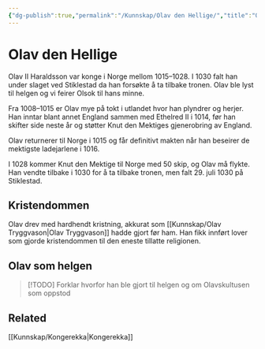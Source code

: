 ```yaml
---
{"dg-publish":true,"permalink":"/Kunnskap/Olav den Hellige/","title":"Olav den Hellige","tags":["historie"]}
---
```



# Olav den Hellige
Olav II Haraldsson var konge i Norge mellom 1015–1028. I 1030 falt han under slaget ved Stiklestad da han forsøkte å ta tilbake tronen. Olav ble lyst til helgen og vi feirer Olsok til hans minne.

Fra 1008–1015 er Olav mye på tokt i utlandet hvor han plyndrer og herjer. Han inntar blant annet England sammen med Ethelred II i 1014, før han skifter side neste år og støtter Knut den Mektiges gjenerobring av England. 

Olav returnerer til Norge i 1015 og får definitivt makten når han beseirer de mektigste ladejarlene i 1016. 

I 1028 kommer Knut den Mektige til Norge med 50 skip, og Olav må flykte. Han vendte tilbake i 1030 for å ta tilbake tronen, men falt 29. juli 1030 på Stiklestad.

## Kristendommen
Olav drev med hardhendt kristning, akkurat som [[Kunnskap/Olav Tryggvason\|Olav Tryggvason]] hadde gjort før ham. Han fikk innført lover som gjorde kristendommen til den eneste tillatte religionen.

## Olav som helgen
>[!TODO]
>Forklar hvorfor han ble gjort til helgen og om Olavskultusen som oppstod

## Related
[[Kunnskap/Kongerekka\|Kongerekka]]
